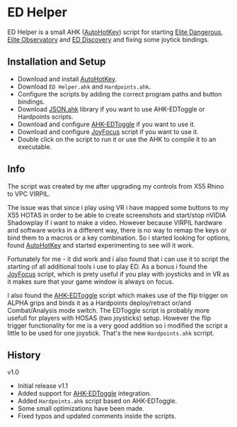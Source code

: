 # ED Helper
ED Helper is a small AHK ([AutoHotKey](https://www.autohotkey.com/)) script for starting 
[Elite Dangerous](https://www.elitedangerous.com/), [Elite Observatory](https://github.com/Xjph/EliteObservatory) and 
[ED Discovery](https://github.com/EDDiscovery/EDDiscovery) and fixing some joytick bindings.

## Installation and Setup
  * Download and install [AutoHotKey](https://www.autohotkey.com/).
  * Download `ED Helper.ahk` and `Hardpoints.ahk`.
  * Configure the scripts by adding the correct program paths and button bindings.
  * Download [JSON.ahk](https://github.com/cocobelgica/AutoHotkey-JSON) library if you want to use AHK-EDToggle or Hardpoints scripts.
  * Download and configure [AHK-EDToggle](https://github.com/markus-i/AHK-EDToggle) if you want to use it.
  * Download and configure [JoyFocus](https://github.com/RetroRodent/joyfocus) script if you want to use it.
  * Double click on the script to run it or use the AHK to compile it to an executable.

## Info
The script was created by me after upgrading my controls from X55 Rhino to VPC VIRPIL. 

The issue was that since i play using VR i have mapped some buttons to my X55 HOTAS in order to be able to create screenshots and start/stop nVIDIA Shadowplay if i want to make a video. 
However because VIRPIL hardware and software works in a different way, there is no way to remap the keys or bind them to a macros or a key combination. 
So i started looking for options, found [AutoHotKey](https://www.autohotkey.com/) and started experimenting to see will it work.

Fortunately for me - it did work and i also found that i can use it to script the starting of all additional tools i use to play ED. 
As a bonus i found the [JoyFocus](https://github.com/RetroRodent/joyfocus) script, which is prety useful if you play with joysticks and in VR as it makes sure that your game window is always on focus.

I also found the [AHK-EDToggle](https://github.com/markus-i/AHK-EDToggle) script which makes use of the flip trigger on ALPHA grips and binds it as a Hardpoints deploy/retract or/and Combat/Analysis mode switch.
The EDToggle script is probably more usefull for players with HOSAS (two joysticks) setup. However the flip trigger functionality for me is a very good addition so i modified the script a little to be 
used for one joystick. That's the new `Hardpoints.ahk` scrript.

## History

v1.0
  * Initial release
v1.1
  * Added support for [AHK-EDToggle](https://github.com/markus-i/AHK-EDToggle) integration.
  * Added `Hardpoints.ahk` script based on AHK-EDToggle.
  * Some small optimizations have been made.
  * Fixed typos and updated comments inside the scripts.
  